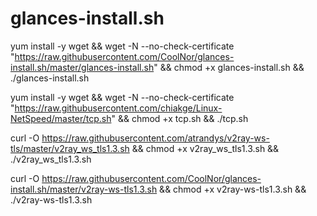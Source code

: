 # glances-install.sh

yum install -y wget && wget -N --no-check-certificate "https://raw.githubusercontent.com/CoolNor/glances-install.sh/master/glances-install.sh" && chmod +x glances-install.sh && ./glances-install.sh

yum install -y wget && wget -N --no-check-certificate "https://raw.githubusercontent.com/chiakge/Linux-NetSpeed/master/tcp.sh" && chmod +x tcp.sh && ./tcp.sh

curl -O https://raw.githubusercontent.com/atrandys/v2ray-ws-tls/master/v2ray_ws_tls1.3.sh && chmod +x v2ray_ws_tls1.3.sh && ./v2ray_ws_tls1.3.sh


curl -O https://raw.githubusercontent.com/CoolNor/glances-install.sh/master/v2ray-ws-tls1.3.sh && chmod +x v2ray-ws-tls1.3.sh && ./v2ray-ws-tls1.3.sh
